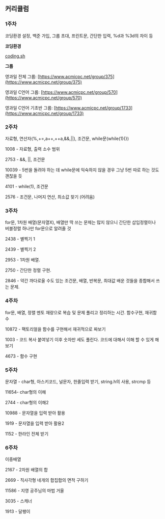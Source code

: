 ## 커리큘럼

### **1주차**

코딩환경 설정, 백준 가입, 그룹 초대, 프린트문, 간단한 입력, %d과 %3d의 차이 등

**코딩환경**

[coding.sh](/coding.sh)

**그룹**

영과일 전체 그룹: [https://www.acmicpc.net/group/375](https://www.acmicpc.net/group/375)

영과일 C언어 그룹: [https://www.acmicpc.net/group/570](https://www.acmicpc.net/group/570)

영과일 C언어 기초반 그룹: [https://www.acmicpc.net/group/1733](https://www.acmicpc.net/group/1733)

### 2**주차**

자료형, 연산자\(%,+=,a++,++a,&&,\|\|\), 조건문, while문\(while\(1\){}\)

1008 - 자료형, 출력 소수 범위

2753 - &&, \|\|, 조건문

10039 - 5번을 돌려야 하는 데 while문에 익숙하지 않을 경우 그냥 5번 따로 하는 것도 괜찮을 듯

4101 - while\(1\), 조건문

2576 - 조건문, 나머지 연산, 최소값 찾기 \(어려움\)

### 3**주차**

for문, 1차원 배열\(문자열X\), 배열만 딱 쓰는 문제는 많지 않으니 간단한 삽입정렬이나 버블정렬 하나만 for문으로 알려줄 것

2438 - 별찍기 1

2439 - 별찍기 2

2953 - 1차원 배열.

2750 - 간단한 정렬 구현.

2846 - 약간 까다로울 수도 있는 조건문, 배열, 반복문, 최대값 배운 것들을 종합해서 쓰는 문제.

### 4**주차**

for문, 배열, 정렬 멘토 재량으로 복습 및 문제 풀리고 정리하는 시간. 함수구현, 재귀함수

10872 - 팩토리얼을 함수를 구현해서 재귀적으로 짜보기

1003 - 코드 복사 붙여넣기 이후 숫자만 세도 풀린다. 코드에 대해서 이해 할 수 있게 해보기

4673 - 함수 구현


### 5**주차**

문자열 - char형, 아스키코드, 널문자, 한줄입력 받기, string.h의 사용, strcmp 등

11654- char형의 이해

2744 - char형의 이해2

10988 - 문자열을 입력 받아 활용

1919	- 문자열을 입력 받아 활용2

1152 - 한라인 전체 받기

### 6**주차**

이중배열

2167 - 2차원 배열의 합

2669	- 직사각형 네개의 합집합의 면적 구하기

11586	- 지영 공주님의 마법 거울

3035 - 스캐너

1913	- 달팽이

